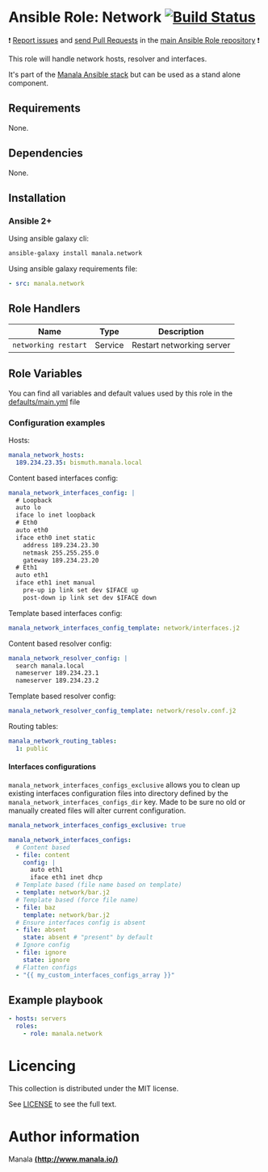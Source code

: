# Ansible Role: Network [![Build Status](https://travis-ci.org/manala/ansible-role-network.svg?branch=master)](https://travis-ci.org/manala/ansible-role-network)

:exclamation: [Report issues](https://github.com/manala/ansible-roles/issues) and [send Pull Requests](https://github.com/manala/ansible-roles/pulls) in the [main Ansible Role repository](https://github.com/manala/ansible-roles) :exclamation:

This role will handle network hosts, resolver and interfaces.

It's part of the [Manala Ansible stack](http://www.manala.io) but can be used as a stand alone component.

## Requirements

None.

## Dependencies

None.

## Installation

### Ansible 2+

Using ansible galaxy cli:

```bash
ansible-galaxy install manala.network
```

Using ansible galaxy requirements file:

```yaml
- src: manala.network
```

## Role Handlers

| Name                 | Type    | Description               |
| -------------------- | ------- | ------------------------- |
| `networking restart` | Service | Restart networking server |

## Role Variables

You can find all variables and default values used by this role in the [defaults/main.yml](./defaults/main.yml) file

### Configuration examples

Hosts:
```yaml
manala_network_hosts:
  189.234.23.35: bismuth.manala.local
```

Content based interfaces config:
```yaml
manala_network_interfaces_config: |
  # Loopback
  auto lo
  iface lo inet loopback
  # Eth0
  auto eth0
  iface eth0 inet static
    address 189.234.23.30
    netmask 255.255.255.0
    gateway 189.234.23.20
  # Eth1
  auto eth1
  iface eth1 inet manual
    pre-up ip link set dev $IFACE up
    post-down ip link set dev $IFACE down
```

Template based interfaces config:
```yaml
manala_network_interfaces_config_template: network/interfaces.j2
```

Content based resolver config:
```yaml
manala_network_resolver_config: |
  search manala.local
  nameserver 189.234.23.1
  nameserver 189.234.23.2
```

Template based resolver config:
```yaml
manala_network_resolver_config_template: network/resolv.conf.j2
```

Routing tables:
```yaml
manala_network_routing_tables:
  1: public
```

#### Interfaces configurations

`manala_network_interfaces_configs_exclusive` allows you to clean up existing interfaces configuration files into directory defined by the `manala_network_interfaces_configs_dir` key. Made to be sure no old or manually created files will alter current configuration.

```yaml
manala_network_interfaces_configs_exclusive: true

manala_network_interfaces_configs:
  # Content based
  - file: content
    config: |
      auto eth1
      iface eth1 inet dhcp
  # Template based (file name based on template)
  - template: network/bar.j2
  # Template based (force file name)
  - file: baz
    template: network/bar.j2
  # Ensure interfaces config is absent
  - file: absent
    state: absent # "present" by default
  # Ignore config
  - file: ignore
    state: ignore
  # Flatten configs
  - "{{ my_custom_interfaces_configs_array }}"
```

## Example playbook

```yaml
- hosts: servers
  roles:
    - role: manala.network
```

# Licencing

This collection is distributed under the MIT license.

See [LICENSE](https://opensource.org/licenses/MIT) to see the full text.

# Author information

Manala [**(http://www.manala.io/)**](http://www.manala.io)
